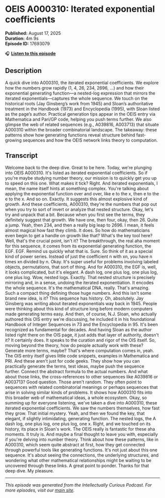# OEIS A000310: Iterated exponential coefficients

**Published:** August 17, 2025  
**Duration:** 4m 9s  
**Episode ID:** 17693079

🎧 **[Listen to this episode](https://intellectuallycurious.buzzsprout.com/2529712/episodes/17693079-oeis-a000310-iterated-exponential-coefficients)**

## Description

A quick dive into A000310, the iterated exponential coefficients. We explore how the numbers grow rapidly (1, 4, 26, 234, 2696, …) and how their exponential generating function—a nested-log expression that mirrors the iterated exponentials—captures the whole sequence. We touch on the historical roots (Jay Ginsberg’s work from 1945) and Sloan’s authoritative treatment in the Handbook (1973) and Encyclopedia (1995), with Sloan listed as the page’s author. Practical generation tips appear in the OEIS entry via Mathematica and Pari/GP code, helping you push terms further. We also glimpse the web of related sequences (e.g., A039816, A003713) that situate A000310 within the broader combinatorial landscape. The takeaway: these patterns show how generating functions reveal structure behind fast-growing sequences and how the OEIS network links theory to computation.

## Transcript

Welcome back to the deep dive. Great to be here. Today, we're plunging into OEIS A000310. It's listed as iterated exponential coefficients. So if you're maybe studying number theory, our mission is to quickly get you up to speed on this one. What makes it tick? Right. And iterated exponentials, I mean, the name itself hints at something complex. You're talking about applying the exponential function over and over, like e to the x, then e to the e to the x. And so on. Exactly. It suggests this almost explosive kind of growth. And these coefficients, A000310, they're the numbers that pop out when you try to sort of invert or analyze that nested structure. Okay, let's try and unpack that a bit. Because when you first see the terms, they definitely suggest that growth. We have one, then four, okay, then 26. Quite a jump. Yeah, then 234, and then a really big leap to 2696. I mean, it feels almost magical how fast they climb. It does. So how do mathematicians even begin to get a handle on growth like that? What's the key tool here? Well, that's the crucial point, isn't it? The breakthrough, the real aha moment for this sequence, it comes from its exponential generating function, the EGF. EGF. Remind us quickly what that is. Sure. So think of it as a special kind of power series. Instead of just the coefficient n with xn, you have n times xn divided by n. Okay. It's super useful for problems involving labeled objects, permutations, that sort of thing. And for A000310, the EGF is, well, it looks complicated, but it's elegant. A dash log, one plus log, one plus log, one plus log. Wow, nested logs. Exactly. That nested structure is precisely mirroring and, in a sense, undoing the iterated exponentiation. It encodes the whole sequence. It's the mathematical DNA, really. That's amazing. Such a compact thing defining those huge numbers. And this isn't some brand new idea, is it? This sequence has history. Oh, absolutely. Jay Ginsberg was writing about iterated exponentials way back in 1945. People were thinking about this kind of structure long before modern computers made generating terms easy. And then, of course, N.J. Sloan, who actually authored this OIS entry we're discussing, he included it in his foundational Handbook of Integer Sequences in 73 and the Encyclopedia in 95. It's been recognized as fundamental for decades. And having Sloan as the author listed right there on the OIS page, it just adds that layer of authority, doesn't it? It certainly does. It speaks to the curation and rigor of the OIS itself. So, moving beyond the theory, how do people actually work with these? Generate more terms, maybe? That's where computation comes in, yeah. The OIS entry itself gives little code snippets, examples in Mathematica and PRI. And these aren't just for code geeks. They show how you can practically generate the terms, test ideas, maybe push the sequence further. Connect the abstract formula to the actual numbers. And what about those links, the cross-references to other sequences like A039816 or A003713? Good question. Those aren't random. They often point to sequences with related combinatorial meanings or perhaps sequences that arise in solving similar kinds of problems. It shows how A000310 fits into this broader web of mathematical ideas, a whole ecosystem. Okay, so summing up for everyone listening, we've taken a dive into A000310, these iterated exponential coefficients. We saw the numbers themselves, how fast they grow. That initial mystery. Yeah, and then we found the key, that elegant, if slightly intimidating, generating function. The nested logs, the A dash log, one plus log, one plus log, one x. Right, and we touched on its history, its place in Sloan's work. The OEIS really is fantastic for these aha moments. It truly is. And maybe a final thought to leave you with, especially if you're delving into number theory. Think about how these patterns, like in A000310, which seem quite abstract at first, how they get connected through powerful tools like generating functions. It's not just about this one sequence. It's about seeing the connections, the underlying structures, and wondering what other mathematical relationships might be waiting to be uncovered through these links. A great point to ponder. Thanks for that deep dive. My pleasure.

---
*This episode was generated from the Intellectually Curious Podcast. For more episodes, visit our [main site](https://intellectuallycurious.buzzsprout.com).*
